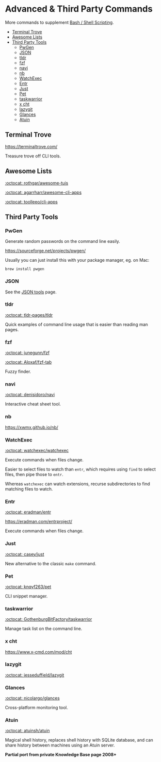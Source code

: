 # Advanced & Third Party Commands

More commands to supplement [Bash / Shell Scripting](bash.md).

<!-- INDEX_START -->

- [Terminal Trove](#terminal-trove)
- [Awesome Lists](#awesome-lists)
- [Third Party Tools](#third-party-tools)
  - [PwGen](#pwgen)
  - [JSON](#json)
  - [tldr](#tldr)
  - [fzf](#fzf)
  - [navi](#navi)
  - [nb](#nb)
  - [WatchExec](#watchexec)
  - [Entr](#entr)
  - [Just](#just)
  - [Pet](#pet)
  - [taskwarrior](#taskwarrior)
  - [x cht](#x-cht)
  - [lazygit](#lazygit)
  - [Glances](#glances)
  - [Atuin](#atuin)

<!-- INDEX_END -->

## Terminal Trove

<https://terminaltrove.com/>

Treasure trove off CLI tools.

## Awesome Lists

[:octocat: rothgar/awesome-tuis](https://github.com/rothgar/awesome-tuis)

[:octocat: agarrharr/awesome-cli-apps](https://github.com/agarrharr/awesome-cli-apps)

[:octocat: toolleeo/cli-apps](https://github.com/toolleeo/cli-apps)

## Third Party Tools

### PwGen

Generate random passwords on the command line easily.

<https://sourceforge.net/projects/pwgen/>

Usually you can just install this with your package manager, eg. on Mac:

```shell
brew install pwgen
```

### JSON

See the [JSON tools](json.md) page.

### tldr

[:octocat: tldr-pages/tldr](https://github.com/tldr-pages/tldr)

Quick examples of command line usage that is easier than reading man pages.

### fzf

[:octocat: junegunn/fzf](https://github.com/junegunn/fzf)

[:octocat: Aloxaf/fzf-tab](https://github.com/Aloxaf/fzf-tab)

Fuzzy finder.

### navi

[:octocat: denisidoro/navi](https://github.com/denisidoro/navi)

Interactive cheat sheet tool.

### nb

<https://xwmx.github.io/nb/>

### WatchExec

[:octocat: watchexec/watchexec](https://github.com/watchexec/watchexec)

Execute commands when files change.

Easier to select files to watch than `entr`, which requires using `find` to select files, then pipe those to `entr`.

Whereas `watchexec` can watch extensions, recurse subdirectories to find matching files to watch.

### Entr

[:octocat: eradman/entr](https://github.com/eradman/entr)

<https://eradman.com/entrproject/>

Execute commands when files change.

### Just

[:octocat: casey/just](https://github.com/casey/just)

New alternative to the classic `make` command.

### Pet

[:octocat: knqyf263/pet](https://github.com/knqyf263/pet)

CLI snippet manager.

### taskwarrior

[:octocat: GothenburgBitFactory/taskwarrior](https://github.com/GothenburgBitFactory/taskwarrior)

Manage task list on the command line.

### x cht

<https://www.x-cmd.com/mod/cht>

### lazygit

[:octocat: jesseduffield/lazygit](https://github.com/jesseduffield/lazygit)

### Glances

[:octocat: nicolargo/glances](https://github.com/nicolargo/glances)

Cross-platform monitoring tool.

### Atuin

[:octocat: atuinsh/atuin](https://github.com/atuinsh/atuin)

Magical shell history, replaces shell history with SQLite database,
and can share history between machines using an Atuin server.

**Partial port from private Knowledge Base page 2008+**
